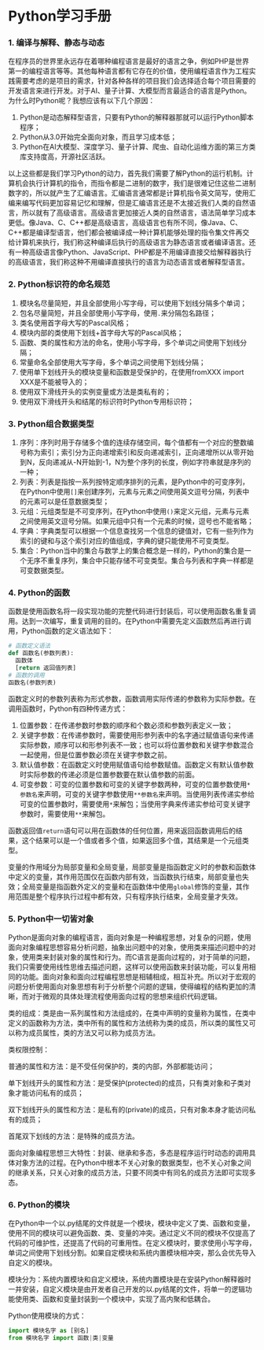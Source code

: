# Python学习手册



### 1. 编译与解释、静态与动态

在程序员的世界里永远存在着哪种编程语言是最好的语言之争，例如PHP是世界第一的编程语言等等。其他每种语言都有它存在的价值，使用编程语言作为工程实践需要考虑的是项目的需求，针对各种各样的项目我们会选择适合每个项目需要的开发语言来进行开发。对于AI、量子计算、大模型而言最适合的语言是Python。为什么时Python呢？我想应该有以下几个原因：

1. Python是动态解释型语言，只要有Python的解释器那就可以运行Python脚本程序；
2. Python从3.0开始完全面向对象，而且学习成本低；
3. Python在AI大模型、深度学习、量子计算、爬虫、自动化运维方面的第三方类库支持度高，开源社区活跃。

以上这些都是我们学习Python的动力，首先我们需要了解Python的运行机制。计算机会执行计算机的指令，而指令都是二进制的数字，我们是很难记住这些二进制数字的，所以就产生了汇编语言。汇编语言通常都是计算机指令英文简写，使用汇编来编写代码更加容易记忆和理解，但是汇编语言还是不太接近我们人类的自然语言，所以就有了高级语言。高级语言更加接近人类的自然语言，语法简单学习成本更低。像Java、C、C++都是高级语言，高级语言也有所不同，像Java、C、C++都是编译型语言，他们都会被编译成一种计算机能够处理的指令集文件再交给计算机来执行，我们称这种编译后执行的高级语言为静态语言或者编译语言。还有一种高级语言像Python、JavaScript、PHP都是不用编译直接交给解释器执行的高级语言，我们称这种不用编译直接执行的语言为动态语言或者解释型语言。



### 2. Python标识符的命名规范

1. 模块名尽量简短，并且全部使用小写字母，可以使用下划线分隔多个单词；
2. 包名尽量简短，并且全部使用小写字母，使用`.`来分隔包名路径；
3. 类名使用首字母大写的Pascal风格；
4. 模块内部的类使用下划线+首字母大写的Pascal风格；
5. 函数、类的属性和方法的命名，使用小写字母，多个单词之间使用下划线分隔；
6. 常量命名全部使用大写字母，多个单词之间使用下划线分隔；
7. 使用单下划线开头的模块变量和函数是受保护的，在使用fromXXX import  XXX是不能被导入的；
8. 使用双下滑线开头的实例变量或方法是类私有的；
9. 使用双下滑线开头和结尾的标识符时Python专用标识符；



### 3. Python组合数据类型

1. 序列：序列时用于存储多个值的连续存储空间，每个值都有一个对应的整数编号称为索引；索引分为正向递增索引和反向递减索引，正向递增所以从零开始到N，反向递减从-N开始到-1，N为整个序列的长度，例如字符串就是序列的一种；
2. 列表：列表是指按一系列按特定顺序排列的元素，是Python中的可变序列，在Python中使用`[]`来创建序列，元素与元素之间使用英文逗号分隔，列表中的元素可以是任意数据类型；
3. 元组：元组类型是不可变序列，在Python中使用`()`来定义元组，元素与元素之间使用英文逗号分隔。如果元组中只有一个元素的时候，逗号也不能省略；
4. 字典：字典类型可以根据一个信息查找另一个信息的键值对，它有一些列作为索引的键和与这个索引对应的值组成，字典的键只能使用不可变类型。
5. 集合：Python当中的集合与数学上的集合概念是一样的，Python的集合是一个无序不重复序列，集合中只能存储不可变类型。集合与列表和字典一样都是可变数据类型。



### 4. Python的函数

函数是使用函数名将一段实现功能的完整代码进行封装后，可以使用函数名重复调用。达到一次编写，重复调用的目的。在Python中需要先定义函数然后再进行调用，Python函数的定义语法如下：

```python
# 函数定义语法
def 函数名(参数列表):
  函数体
  [return 返回值列表]
# 函数的调用
函数名(参数列表)
```

函数定义时的参数列表称为形式参数，函数调用实际传递的参数称为实际参数。在调用函数时，Python有四种传递方式：

1. 位置参数：在传递参数时参数的顺序和个数必须和参数列表定义一致；
2. 关键字参数：在传递参数时，需要使用形参列表中的名字通过赋值语句来传递实际参数，顺序可以和形参列表不一致；也可以将位置参数和关键字参数混合一起使用，但是位置参数必须在关键字参数之前。
3. 默认值参数：在函数定义时使用赋值语句给参数赋值。函数定义有默认值参数时实际参数的传递必须是位置参数要在默认值参数的前面。
4. 可变参数：可变的位置参数和可变的关键字参数两种，可变的位置参数使用`*参数名`来声明，可变的关键字参数使用`**参数名`来声明。当使用列表传递实参给可变的位置参数时，需要使用`*`来解包；当使用字典来传递实参给可变关键字参数时，需要使用`**`来解包。

函数返回值`return`语句可以用在函数体的任何位置，用来返回函数调用后的结果，这个结果可以是一个值或者多个值，如果返回多个值，其结果是一个元组类型。

变量的作用域分为局部变量和全局变量，局部变量是指函数定义时的参数和函数体中定义的变量，其作用范围仅在函数内部有效，当函数执行结束，局部变量也失效；全局变量是指函数外定义的变量和在函数体中使用`global`修饰的变量，其作用范围是整个程序执行过程中都有效，只有程序执行结束，全局变量才失效。



### 5. Python中一切皆对象

Python是面向对象的编程语言，面向对象是一种编程思想，对复杂的问题，使用面向对象编程思想容易分析问题，抽象出问题中的对象，使用类来描述问题中的对象，使用类来封装对象的属性和行为。而C语言是面向过程的，对于简单的问题，我们只需要使用线性思维去描述问题，这样可以使用函数来封装功能，可以复用相同的功能。面向对象和面向过程编程思想是相辅相成，相互补充。所以对于宏观的问题分析使用面向对象思想有利于分析整个问题的逻辑，使得编程的结构更加的清晰，而对于微观的具体处理流程使用面向过程的思想来组织代码逻辑。

类的组成：类是由一系列属性和方法组成的，在类中声明的变量称为属性，在类中定义的函数称为方法，类中所有的属性和方法统称为类的成员，所以类的属性又可以称为成员属性，类的方法又可以称为成员方法。

类权限控制：

普通的属性和方法：是不受任何保护的，类的内部，外部都能访问；

单下划线开头的属性和方法：是受保护(protected)的成员，只有类对象和子类对象才能访问私有的成员；

双下划线开头的属性和方法：是私有的(private)的成员，只有对象本身才能访问私有的成员；

首尾双下划线的方法：是特殊的成员方法。

面向对象编程思想三大特性：封装、继承和多态，多态是程序运行时动态的调用具体对象方法的过程。在Python中根本不关心对象的数据类型，也不关心对象之间的继承关系，只关心对象的成员方法，只要不同类中有同名的成员方法即可实现多态。



### 6. Python的模块

在Python中一个以.py结尾的文件就是一个模块，模块中定义了类、函数和变量，使用不同的模块可以避免函数、类、变量的冲突。通过定义不同的模块不仅提高了代码的可维护性，还提高了代码的可重用性。在定义模块时，要求使用小写字母，单词之间使用下划线分割。如果自定模块和系统内置模块相冲突，那么会优先导入自定义的模块。

模块分为：系统内置模块和自定义模块，系统内置模块是在安装Python解释器时一并安装，自定义模块是由开发者自己开发的以.py结尾的文件，将单一的逻辑功能使用类、函数和变量封装到一个模块中，实现了高内聚和低耦合。

Python使用模块的方式：

```python
import 模块名字 as [别名]
from 模块名字 import 函数|类|变量
```

